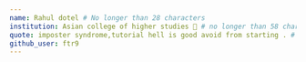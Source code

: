 ```yaml
---
name: Rahul dotel # No longer than 28 characters
institution: Asian college of higher studies 🚩 # no longer than 58 characters
quote: imposter syndrome,tutorial hell is good avoid from starting . # no longer than 100 characters, avoid using quotes(") to guarantee the format remains the same.
github_user: ftr9
---
```

